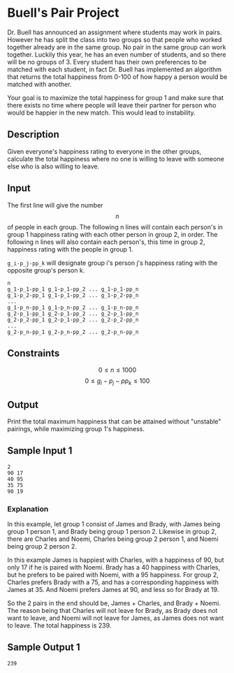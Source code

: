 # Buell's Pair Project

Dr. Buell has announced an assignment where students may work in pairs. However he has split the class into two groups so that people who worked together already are in the same group. No pair in the same group can work together. Luckily this year, he has an even number of students, and so there will be no groups of 3. Every student has their own preferences to be matched with each student, in fact Dr. Buell has implemented an algorithm that returns the total happiness from 0-100 of how happy a person would be matched with another.

Your goal is to maximize the total happiness for group 1 and make sure that there exists no time where people will leave their partner for person who would be happier in the new match. This would lead to instability.

## Description

Given everyone's happiness rating to everyone in the other groups, calculate the total happiness where no one is willing to leave with someone else who is also willing to leave.

## Input

The first line will give the number $$n$$ of people in each group. The following n lines will contain each person's in group 1 happiness rating with each other person in group 2, in order. The following n lines will also contain each person's, this time in group 2, happiness rating with the people in group 1.

`g_i-p_j-pp_k` will designate group i's person j's happiness rating with the opposite group's person k.

```
n
g_1-p_1-pp_1 g_1-p_1-pp_2 ... g_1-p_1-pp_n
g_1-p_2-pp_1 g_1-p_1-pp_2 ... g_1-p_2-pp_n
...
g_1-p_n-pp_1 g_1-p_n-pp_2 ... g_1-p_n-pp_n
g_2-p_1-pp_1 g_2-p_1-pp_2 ... g_2-p_1-pp_n
g_2-p_2-pp_1 g_2-p_1-pp_2 ... g_2-p_2-pp_n
...
g_2-p_n-pp_1 g_2-p_n-pp_2 ... g_2-p_n-pp_n
```

## Constraints
$$0 \leq n \leq 1000$$
$$0 \leq g_i-p_j-pp_k \leq 100$$

## Output

Print the total maximum happiness that can be attained without "unstable" pairings, while maximizing group 1's happiness.

## Sample Input 1

```
2
90 17
40 95
35 75
90 19
```

### Explanation

In this example, let group 1 consist of James and Brady, with James being group 1 person 1, and Brady being group 1 person 2. Likewise in group 2, there are Charles and Noemi, Charles being group 2 person 1, and Noemi being group 2 person 2.

In this example James is happiest with Charles, with a happiness of 90, but only 17 if he is paired with Noemi. Brady has a 40 happiness with Charles, but he prefers to be paired with Noemi, with a 95 happiness. For group 2, Charles prefers Brady with a 75, and has a corresponding happiness with James at 35. And Noemi prefers James at 90, and less so for Brady at 19.

So the 2 pairs in the end should be, James + Charles, and Brady + Noemi. The reason being that Charles will not leave for Brady, as Brady does not want to leave, and Noemi will not leave for James, as James does not want to leave. The total happiness is 239.

## Sample Output 1

```
239
```
